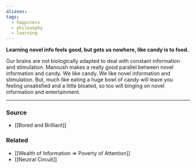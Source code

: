 ```yaml
---
aliases: 
tags:
  - happiness
  - philosophy
  - learning
---
```

**Learning novel info feels good, but gets us nowhere, like candy is to food.**

Our brains are not biologically adapted to deal with constant information and stimulation. Manoush makes a really good parallel between novel information and candy. We like candy. We like novel information and stimulation. But, much like eating a huge bowl of candy will leave you feeling unsatisfied and a little bloated, so too will binging on novel information and entertainment.

---

### Source
- [[Bored and Brilliant]]

### Related
- [[Wealth of Information ⇒ Poverty of Attention]]
- [[Neutral Circuit]]